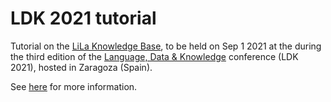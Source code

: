 # LDK 2021 tutorial

Tutorial on the [LiLa Knowledge Base](https://lila-erc.eu/), to be held on Sep 1 2021 at the during the third edition of the [Language, Data & Knowledge](http://2021.ldk-conf.org/) conference (LDK 2021), hosted in Zaragoza (Spain).

See [here](https://lila-erc.eu/ldk-2021/) for more information.
